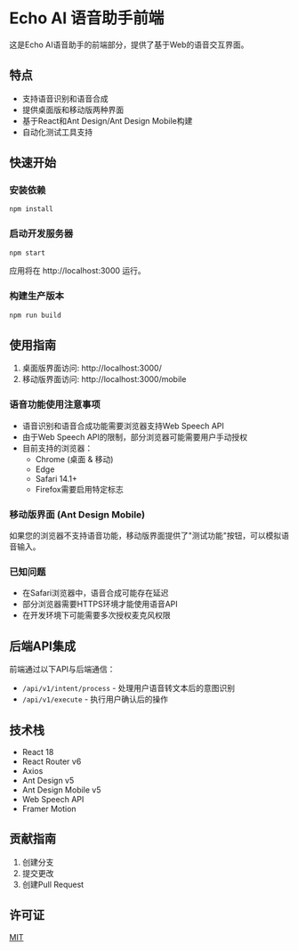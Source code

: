 # Echo AI 语音助手前端

这是Echo AI语音助手的前端部分，提供了基于Web的语音交互界面。

## 特点

- 支持语音识别和语音合成
- 提供桌面版和移动版两种界面
- 基于React和Ant Design/Ant Design Mobile构建
- 自动化测试工具支持

## 快速开始

### 安装依赖

```bash
npm install
```

### 启动开发服务器

```bash
npm start
```

应用将在 http://localhost:3000 运行。

### 构建生产版本

```bash
npm run build
```

## 使用指南

1. 桌面版界面访问: http://localhost:3000/
2. 移动版界面访问: http://localhost:3000/mobile

### 语音功能使用注意事项

- 语音识别和语音合成功能需要浏览器支持Web Speech API
- 由于Web Speech API的限制，部分浏览器可能需要用户手动授权
- 目前支持的浏览器：
  - Chrome (桌面 & 移动)
  - Edge
  - Safari 14.1+
  - Firefox需要启用特定标志

### 移动版界面 (Ant Design Mobile)

如果您的浏览器不支持语音功能，移动版界面提供了"测试功能"按钮，可以模拟语音输入。

### 已知问题

- 在Safari浏览器中，语音合成可能存在延迟
- 部分浏览器需要HTTPS环境才能使用语音API
- 在开发环境下可能需要多次授权麦克风权限

## 后端API集成

前端通过以下API与后端通信：

- `/api/v1/intent/process` - 处理用户语音转文本后的意图识别
- `/api/v1/execute` - 执行用户确认后的操作

## 技术栈

- React 18
- React Router v6
- Axios
- Ant Design v5
- Ant Design Mobile v5
- Web Speech API
- Framer Motion

## 贡献指南

1. 创建分支
2. 提交更改
3. 创建Pull Request

## 许可证

[MIT](LICENSE) 